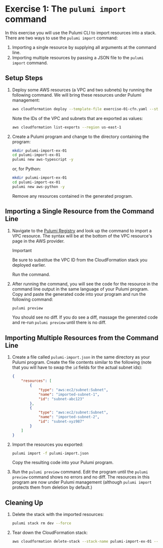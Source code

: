 # Exercise 1: The `pulumi import` command

In this exercise you will use the Pulumi CLI to import resources into a stack. There are two ways to use the `pulumi import` command:

1. Importing a single resource by supplying all arguments at the command line.
1. Importing multiple resources by passing a JSON file to the `pulumi import` command.

## Setup Steps

1. Deploy some AWS resources (a VPC and two subnets) by running the following command. We will bring these resources under Pulumi management:

    ```bash
    aws cloudformation deploy --template-file exercise-01-cfn.yaml --stack-name pulumi-import-ex-01 --capabilities CAPABILITY_NAMED_IAM --region us-east-1
    ```

    Note the IDs of the VPC and subnets that are exported as values:

    ```bash
    aws cloudformation list-exports --region us-east-1
    ```

1. Create a Pulumi program and change to the directory containing the program:

    ```bash
    mkdir pulumi-import-ex-01
    cd pulumi-import-ex-01
    pulumi new aws-typescript -y
    ```

    or, for Python:

    ```bash
    mkdir pulumi-import-ex-01
    cd pulumi-import-ex-01
    pulumi new aws-python -y
    ```

    Remove any resources contained in the generated program.

## Importing a Single Resource from the Command Line

1. Navigate to the [Pulumi Registry](https://www.pulumi.com/registry/) and look up the command to import a VPC resource. The syntax will be at the bottom of the VPC resource's page in the AWS provider.

    > [!IMPORTANT]
    > Be sure to substitue the VPC ID from the CloudFormation stack you deployed earlier.

    Run the command.

1. After running the command, you will see the code for the resource in the command line output in the same language of your Pulumi program. Copy and paste the generated code into your program and run the following command:

    ```bash
    pulumi preview
    ```

    You should see no diff. If you do see a diff, massage the generated code and re-run `pulumi preview` until there is no diff.

## Importing Multiple Resources from the Command Line

1. Create a file called `pulumi-import.json` in the same directory as your Pulumi program. Create the file contents similar to the following (note that you will have to swap the `id` fields for the actual subnet ids):

    ```json
    {
        "resources": [
            {
                "type": "aws:ec2/subnet:Subnet",
                "name": "imported-subnet-1",
                "id": "subnet-abc123"
            },
            {
                "type": "aws:ec2/subnet:Subnet",
                "name": "imported-subnet-2",
                "id": "subnet-xyz987"
            }
        ]
    }
    ```

1. Import the resources you exported:

    ```bash
    pulumi import -f pulumi-import.json
    ```

    Copy the resulting code into your Pulumi program.

1. Run the `pulumi preview` command. Edit the program until the `pulumi preview` command shows no errors and no diff. The resources in this program are now under Pulumi management (although `pulumi import` protects them from deletion by default.)

## Cleaning Up

1. Delete the stack with the imported resources:

    ```bash
    pulumi stack rm dev --force
    ```

1. Tear down the CloudFormation stack:

    ```bash
    aws cloudformation delete-stack --stack-name pulumi-import-ex-01 --region us-east-1
    ```
